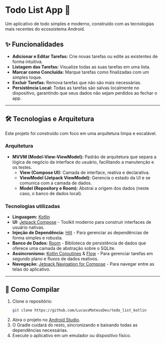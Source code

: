 # Todo List App 📝

Um aplicativo de todo simples e moderno, construído com as tecnologias mais recentes do ecossistema Android.

## ✨ Funcionalidades

* **Adicionar e Editar Tarefas:** Crie novas tarefas ou edite as existentes de forma intuitiva.
* **Listagem das Tarefas:** Visualize todas as suas tarefas em uma lista.
* **Marcar como Concluída:** Marque tarefas como finalizadas com um simples toque.
* **Excluir Tarefas:** Remova tarefas que não são mais necessárias.
* **Persistência Local:** Todas as tarefas são salvas localmente no dispositivo, garantindo que seus dados não sejam perdidos ao fechar o app.

---

## 🛠️ Tecnologias e Arquitetura

Este projeto foi construído com foco em uma arquitetura limpa e escalável.

### Arquitetura
* **MVVM (Model-View-ViewModel):** Padrão de arquitetura que separa a lógica de negócio da interface do usuário, facilitando a manutenção e os testes.
    * **View (Compose UI):** Camada de interface, reativa e declarativa.
    * **ViewModel (Jetpack ViewModel):** Gerencia o estado da UI e se comunica com a camada de dados.
    * **Model (Repository e Room):** Abstrai a origem dos dados (neste caso, o banco de dados local).

### Tecnologias utilizadas
* **Linguagem:** [Kotlin](https://kotlinlang.org/)
* **UI:** [Jetpack Compose](https://developer.android.com/jetpack/compose) - Toolkit moderno para construir interfaces de usuário nativas.
* **Injeção de Dependência:** [Hilt](https://developer.android.com/training/dependency-injection/hilt-android) - Para gerenciar as dependências de forma simples e robusta.
* **Banco de Dados:** [Room](https://developer.android.com/training/data-storage/room) - Biblioteca de persistência de dados que oferece uma camada de abstração sobre o SQLite.
* **Assincronismo:** [Kotlin Coroutines](https://kotlinlang.org/docs/coroutines-overview.html) & [Flow](https://kotlinlang.org/docs/flow.html) - Para gerenciar tarefas em segundo plano e fluxos de dados reativos.
* **Navegação:** [Jetpack Navigation for Compose](https://developer.android.com/jetpack/compose/navigation) - Para navegar entre as telas do aplicativo.

---

## 🚀 Como Compilar

1.  Clone o repositório:
    ```bash
    git clone https://github.com/LucassMateusDev/todo_list_kotlin
    ```
2.  Abra o projeto no [Android Studio](https://developer.android.com/studio).
3.  O Gradle cuidará do resto, sincronizando e baixando todas as dependências necessárias.
4.  Execute o aplicativo em um emulador ou dispositivo físico.
